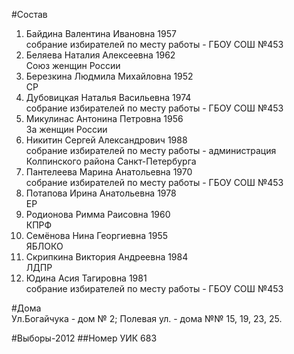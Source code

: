 #Состав
1. Байдина Валентина Ивановна 1957   
    собрание избирателей по месту работы - ГБОУ СОШ №453
2. Беляева Наталия Алексеевна 1962   
    Союз женщин России
3. Березкина Людмила Михайловна 1952   
    СР
4. Дубовицкая Наталья Васильевна 1974   
    собрание избирателей по месту работы - ГБОУ СОШ №453
5. Микулинас Антонина Петровна 1956   
    За женщин России
6. Никитин Сергей Александрович 1988   
    собрание избирателей по месту работы - администрация Колпинского района Санкт-Петербурга
7. Пантелеева Марина Анатольевна 1970   
    собрание избирателей по месту работы - ГБОУ СОШ №453
8. Потапова Ирина Анатольевна 1978   
    ЕР
9. Родионова Римма Раисовна 1960   
    КПРФ
10. Семёнова Нина Георгиевна 1955   
    ЯБЛОКО
11. Скрипкина Виктория Андреевна 1984   
    ЛДПР
12. Юдина Асия Тагировна 1981   
    собрание избирателей по месту работы - ГБОУ СОШ №453

#Дома  
Ул.Богайчука - дом № 2; Полевая ул. - дома №№ 15, 19, 23, 25.

#Выборы-2012
##Номер УИК
683
